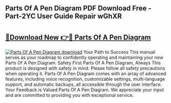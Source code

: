## Parts Of A Pen Diagram PDF Download Free - Part-2YC User Guide Repair wGhXR

# <h2><a href="http://dfuu3w.blite.top/?on=Parts+Of+A+Pen+Diagram">🔗Download New 👉🔴 Parts Of A Pen Diagram</a></h2>

[![Parts Of A Pen Diagram download](https://i.imgur.com/lujVjoI.png)](http://dfuu3w.blite.top/?on=Parts+Of+A+Pen+Diagram)
Your Path to Success This manual serves as your roadmap to confidently operating and maintaining your new Parts Of A Pen Diagram. Safety First Parts Of A Pen Diagram, Always This product is designed with safety in mind. Please follow all safety precautions when operating it. Parts Of A Pen Diagram comes with an array of advanced features, including voice recognition, customizable settings, multi-language support, and automatic backups, all accessible through the user interface. Your Feedback is Valued Parts Of A Pen Diagram. We appreciate your input and are committed to providing you with exceptional service.
